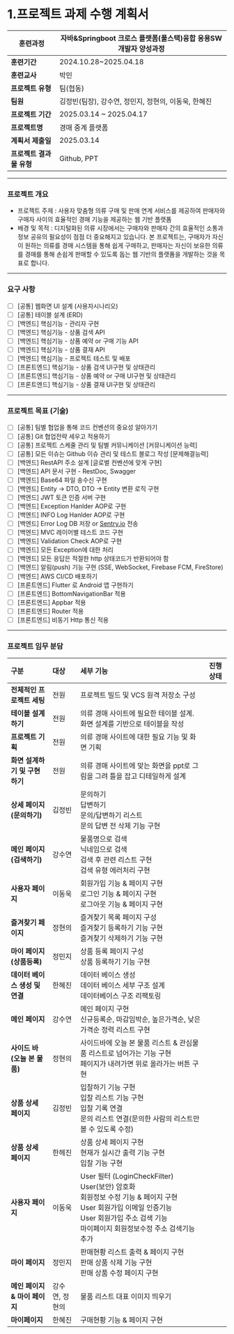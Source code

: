# 1.프로젝트 과제 수행 계획서

| **훈련과정** | 자바&Springboot 크로스 플랫폼(풀스택)융합 응용SW개발자 양성과정 |
| --- | --- |
| **훈련기간** | 2024.10.28~2025.04.18 |
| **훈련교사** | 박민 |
| **프로젝트 유형** | 팀(협동) |
| **팀원** | 김정빈(팀장), 강수연, 정민지, 정현의, 이동욱, 한혜진 |
| **프로젝트 기간** | 2025.03.14 ~ 2025.04.17 |
| **프로젝트명** | 경매 중계 플랫폼 |
| **계획서 제출일** | 2025.03.14 |
| **프로젝트 결과물 유형** | Github, PPT |

---

###  프로젝트 개요
- 프로젝트 주제 : 사용자 맞춤형 의류 구매 및 판매 연계 서비스를 제공하여 판매자와 구매자 사이의 효율적인 경매 기능을 제공하는 웹 기반 플랫폼
- 배경 및 목적 : 디지털화된 의류 시장에서는 구매자와 판매자 간의 효율적인 소통과 정보 공유의 필요성이 점점 더 중요해지고 있습니다. 본 프로젝트는, 구매자가 자신이 원하는 의류를 경매 시스템을 통해 쉽게 구매하고, 판매자는 자신이 보유한 의류를 경매를 통해 손쉽게 판매할 수 있도록 돕는 웹 기반의 플랫폼을 개발하는 것을 목표로 합니다.

---

### 요구 사항

- [ ] [공통] 웹화면 UI 설계 (사용자시나리오)
- [ ] [공통] 테이블 설계 (ERD)
- [ ] [백엔드] 핵심기능 - 관리자 구현
- [ ] [백엔드] 핵심기능 - 상품 검색 API
- [ ] [백엔드] 핵심기능 - 상품 예약 or 구매 기능 API
- [ ] [백엔드] 핵심기능 - 상품 결재 API
- [ ] [백엔드] 핵심기능 - 프로젝트 테스트 및 배포
- [ ] [프론트엔드] 핵심기능 - 상품 검색 UI구현 및 상태관리
- [ ] [프론트엔드] 핵심기능 - 상품 예약 or 구매 UI구현 및 상태관리
- [ ] [프론트엔드] 핵심기능 - 상품 결재 UI구현 및 상태관리

---

### 프로젝트 목표 (기술)

- [ ] [공통] 팀별 협업을 통해 코드 컨벤션의 중요성 알아가기
- [ ] [공통] Git 협업전략 세우고 적용하기
- [ ] [공통] 프로젝트 스케줄 관리 및 팀별 커뮤니케이션 [커뮤니케이션 능력]
- [ ] [공통] 모든 이슈는 Github 이슈 관리 및 테스트 블로그 작성 [문제해결능력]
- [ ] [백엔드] RestAPI 주소 설계 [글로벌 컨벤션에 맞게 구현]
- [ ] [백엔드] API 문서 구현 - RestDoc, Swagger
- [ ] [백엔드] Base64 파일 송수신 구현
- [ ] [백엔드] Entity → DTO, DTO → Entity 변환 로직 구현
- [ ] [백엔드] JWT 토큰 인증 서버 구현
- [ ] [백엔드] Exception Hanlder AOP로 구현
- [ ] [백엔드] INFO Log Hanlder AOP로 구현
- [ ] [백엔드] Error Log DB 저장 or [Sentry.io](http://Sentry.io) 전송
- [ ] [백엔드] MVC 레이어별 테스트 코드 구현
- [ ] [백엔드] Validation Check AOP로 구현
- [ ] [백엔드] 모든 Exception에 대한 처리  
- [ ] [백엔드] 모든 응답은 적절한 http 상태코드가 반환되어야 함
- [ ] [백엔드] 알림(push) 기능 구현 (SSE, WebSocket, Firebase FCM, FireStore)
- [ ] [백엔드] AWS CI/CD 배포하기
- [ ] [프론트엔드] Flutter 로 Android 앱 구현하기
- [ ] [프론트엔드] BottomNavigationBar 적용
- [ ] [프론트엔드] Appbar 적용
- [ ] [프론트엔드] Router 적용
- [ ] [프론트엔드] 비동기 Http 통신 적용

---

### 프로젝트 임무 분담
| **구분**                               | **대상** | **세부 기능**                                                                                                                                                                                                                    | **진행 상태** |
|:-------------------------------------- |:-------- |:-------------------------------------------------------------------------------------------------------------------------------------------------------------------------------------------------------------------------------- |:------------- |
| **전체적인 프로젝트 세팅**             | 전원     | 프로젝트 빌드 및 VCS 원격 저장소 구성                                                                                                                                                                                            |            |
| **테이블 설계하기**                    | 전원     | 의류 경매 사이트에 필요한 테이블 설계. 화면 설계를 기반으로 테이블을 작성                                                                                                                                                         |            |
| **프로젝트 기획**                      | 전원     | 의류 경매 사이트에 대한 필요 기능 및 화면 기획                                                                                                                                                                                   |            |
| **화면 설계하기 및 구현하기**          | 전원     | 의류 경매 사이트에 맞는 화면을 ppt로 그림을 그려 틀을 잡고 디테일하게 설계                                                                                                                                     |            |
| **상세 페이지 (문의하기)**                   | 김정빈   | 문의하기 <br>답변하기 <br> 문의/답변하기 리스트 <br> 문의 답변 전 삭제 기능 구현<br> |        |
| **메인 페이지 (검색하기)**      | 강수연  |물품명으로 검색<br>닉네임으로 검색<br> 검색 후 관련 리스트 구현<br> 검색 유형 에러처리 구현                                                                                                                                         |        |
| **사용자 페이지** | 이동욱   | 회원가입 기능 & 페이지 구현<br> 로그인 기능 & 페이지 구현 <br> 로그아웃 기능 & 페이지 구현<br>                                                                                                                                                |         |
| **즐겨찾기 페이지**                   | 정현의  | 즐겨찾기 목록 페이지 구성<br>즐겨찾기 등록하기 기능 구현<br>즐겨찾기 삭제하기 기능 구현 |         |
| **마이 페이지 (상품등록)**          | 정민지   | 상품 등록 페이지 구성<br> 상품 등록하기 기능 구현<br>   |         |
| **데이터 베이스 생성 및 연결**  | 한혜진     | 데이터 베이스 생성<br>데이터 베이스 세부 구조 설계<br> 데이터베이스 구조 리팩토링<br>      |        |
| **메인 페이지**                   | 강수연     | 메인 페이지 구현<br>신규등록순, 마감임박순, 높은가격순, 낮은가격순 정력 리스트 구현<br>                                                                                                                                                       |       |
| **사이드 바 (오늘 본 물품)**                    | 정현의    | 사이드바에 오늘 본 물품 리스트 & 관심물품 리스트로 넘어가는 기능 구현<br> 페이지가 내려가면 위로 올라가는 버튼 구현                                                                                                    |         |
| **상품 상세 페이지**  | 김정빈   | 입찰하기 기능 구현<br> 입찰 리스트 기능 구현<br>입찰 기록 연결<br> 문의 리스트 연결(문의한 사람의 리스트만 볼 수 있도록 수정) |        |
| **상품 상세 페이지**    | 한헤진   | 상품 상세 페이지 구현<br> 현재가 실시간 출력 기능 구현 <br> 입찰 기능 구현|       |
| **사용자 페이지**      | 이동욱   |User 필터 (LoginCheckFilter)<br>User(보안) 암호화<br>회원정보 수정 기능 & 페이지 구현 <br>User 회원가입 이메일 인증기능<br>User 회원가입 주소 검색 기능<br>마이페이지 회원정보수정 주소 검색기능 추가     |        |
| **마이 페이지**                          | 정민지  | 판매현황 리스트 출력 & 페이지 구현<br> 판매 상품 삭제 기능 구현<br> 판매 상품 수정 페이지 구현<br>                                                                                    |          |
| **메인 페이지 & 마이 페이지**             | 강수연, 정현의   | 물품 리스트 대표 이미지 띄우기                                                                                                                  |         |
| **마이페이지**                           | 한혜진   | 구매현황 기능 & 페이지 구현     |          |


